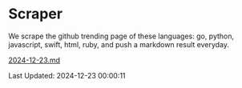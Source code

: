 # Scraper

We scrape the github trending page of these languages: go, python, javascript, swift, html, ruby, and push a markdown result everyday.

[2024-12-23.md](https://github.com/henson/Scraper/blob/master/2024-12-23.md)

Last Updated: 2024-12-23 00:00:11